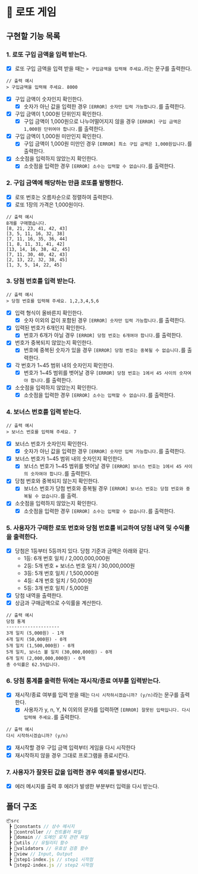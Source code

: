 # 🎰 로또 게임

## 구현할 기능 목록

### 1. 로또 구입 금액을 입력 받는다.

- [x] 로또 구입 금액을 입력 받을 때는 `> 구입금액을 입력해 주세요.`라는 문구를 출력한다.

```
// 출력 예시
> 구입금액을 입력해 주세요. 8000
```

- [x] 구입 금액이 숫자인지 확인한다.
  - [x] 숫자가 아닌 값을 입력한 경우 `[ERROR] 숫자만 입력 가능합니다.`를 출력한다.
- [x] 구입 금액이 1,000원 단위인지 확인한다.
  - [x] 구입 금액이 1,000원으로 나누어떨어지지 않을 경우 `[ERROR] 구입 금액은 1,000원 단위여야 합니다.`를 출력한다.
- [x] 구입 금액이 1,000원 미만인지 확인한다.
  - [x] 구입 금액이 1,000원 미만인 경우 `[ERROR] 최소 구입 금액은 1,000원입니다.`를 출력한다.
- [x] 소숫점을 입력하지 않았는지 확인한다.
  - [x] 소숫점을 입력한 경우 `[ERROR] 소수는 입력할 수 없습니다.`를 출력한다.

### 2. 구입 금액에 해당하는 만큼 로또를 발행한다.

- [x] 로또 번호는 오름차순으로 정렬하여 출력한다.
- [x] 로또 1장의 가격은 1,000원이다.

```
// 출력 예시
8개를 구매했습니다.
[8, 21, 23, 41, 42, 43]
[3, 5, 11, 16, 32, 38]
[7, 11, 16, 35, 36, 44]
[1, 8, 11, 31, 41, 42]
[13, 14, 16, 38, 42, 45]
[7, 11, 30, 40, 42, 43]
[2, 13, 22, 32, 38, 45]
[1, 3, 5, 14, 22, 45]
```

### 3. 당첨 번호를 입력 받는다.

```
// 출력 예시
> 당첨 번호를 입력해 주세요. 1,2,3,4,5,6
```

- [x] 입력 형식이 올바른지 확인한다.
  - [x] 숫자 이외의 값이 포함된 경우 `[ERROR] 숫자만 입력 가능합니다.`를 출력한다.
- [x] 입력된 번호가 6개인지 확인한다.
  - [x] 번호가 6개가 아닐 경우 `[ERROR] 당첨 번호는 6개여야 합니다.`를 출력한다.
- [x] 번호가 중복되지 않았는지 확인한다.
  - [x] 번호에 중복된 숫자가 있을 경우 `[ERROR] 당첨 번호는 중복될 수 없습니다.`를 출력한다.
- [x] 각 번호가 1~45 범위 내의 숫자인지 확인한다.
  - [x] 번호가 1~45 범위를 벗어날 경우 `[ERROR] 당첨 번호는 1에서 45 사이의 숫자여야 합니다.`를 출력한다.
- [x] 소숫점을 입력하지 않았는지 확인한다.
  - [x] 소숫점을 입력한 경우 `[ERROR] 소수는 입력할 수 없습니다.`를 출력한다.

### 4. 보너스 번호를 입력 받는다.

```
// 출력 예시
> 보너스 번호를 입력해 주세요. 7
```

- [x] 보너스 번호가 숫자인지 확인한다.
  - [x] 숫자가 아닌 값을 입력한 경우 `[ERROR] 숫자만 입력 가능합니다.`를 출력한다.
- [x] 보너스 번호가 1~45 범위 내의 숫자인지 확인한다.
  - [x] 보너스 번호가 1~45 범위를 벗어날 경우 `[ERROR] 보너스 번호는 1에서 45 사이의 숫자여야 합니다.`를 출력한다.
- [x] 당첨 번호와 중복되지 않는지 확인한다.
  - [x] 보너스 번호가 당첨 번호와 중복될 경우 `[ERROR] 보너스 번호는 당첨 번호와 중복될 수 없습니다.`를 출력.
- [x] 소숫점을 입력하지 않았는지 확인한다.
  - [x] 소숫점을 입력한 경우 `[ERROR] 소수는 입력할 수 없습니다.`를 출력한다.

### 5. 사용자가 구매한 로또 번호와 당첨 번호를 비교하여 당첨 내역 및 수익률을 출력한다.

- [x] 당첨은 1등부터 5등까지 있다. 당첨 기준과 금액은 아래와 같다.
  - 1등: 6개 번호 일치 / 2,000,000,000원
  - 2등: 5개 번호 + 보너스 번호 일치 / 30,000,000원
  - 3등: 5개 번호 일치 / 1,500,000원
  - 4등: 4개 번호 일치 / 50,000원
  - 5등: 3개 번호 일치 / 5,000원
- [x] 당첨 내역을 출력한다.
- [x] 상금과 구매금액으로 수익률을 계산한다.

```
// 출력 예시
당첨 통계
--------------------
3개 일치 (5,000원) - 1개
4개 일치 (50,000원) - 0개
5개 일치 (1,500,000원) - 0개
5개 일치, 보너스 볼 일치 (30,000,000원) - 0개
6개 일치 (2,000,000,000원) - 0개
총 수익률은 62.5%입니다.
```

### 6. 당첨 통계를 출력한 뒤에는 재시작/종료 여부를 입력받는다.

- [x] 재시작/종료 여부를 입력 받을 때는 `다시 시작하시겠습니까? (y/n)`라는 문구를 출력한다.
  - [x] 사용자가 y, n, Y, N 이외의 문자를 입력하면 `[ERROR] 잘못된 입력입니다. 다시 입력해 주세요.`를 출력한다.

```
// 출력 예시
다시 시작하시겠습니까? (y/n)
```

- [x] 재시작할 경우 구입 금액 입력부터 게임을 다시 시작한다
- [x] 재시작하지 않을 경우 그대로 프로그램을 종료시킨다.

### 7. 사용자가 잘못된 값을 입력한 경우 예외를 발생시킨다.

- [x] 에러 메시지를 출력 후 에러가 발생한 부분부터 입력을 다시 받는다.

## 폴더 구조

```js
📦src
 ┣ 📂constants // 상수 메시지
 ┣ 📂controller // 컨트롤러 파일
 ┣ 📂domain // 도메인 로직 관련 파일
 ┣ 📂utils // 유틸리티 함수
 ┣ 📂validators // 유효성 검증 함수
 ┣ 📂view // Input, Output
 ┣ 📜step1-index.js // step1 시작점
 ┗ 📜step2-index.js // step2 시작점
```
